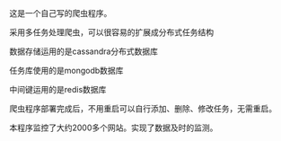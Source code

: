 这是一个自己写的爬虫程序。

采用多任务处理爬虫，可以很容易的扩展成分布式任务结构

数据存储运用的是cassandra分布式数据库

任务库使用的是mongodb数据库

中间键运用的是redis数据库

爬虫程序部署完成后，不用重启可以自行添加、删除、修改任务，无需重启。

本程序监控了大约2000多个网站。实现了数据及时的监测。
